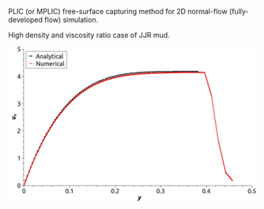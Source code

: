 PLIC (or MPLIC) free-surface capturing method for 2D normal-flow (fully-developed flow) simulation.

High density and viscosity ratio case of JJR mud.

![alt text](https://github.com/MGYBY/OF_impact/blob/main/rw_plVOF/rheotool_app/normalFlow_PLIC/profile.jpeg?raw=true)
